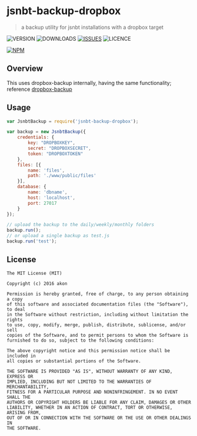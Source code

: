 # jsnbt-backup-dropbox
> a backup utility for jsnbt installations with a dropbox target

![VERSION](https://img.shields.io/npm/v/jsnbt-backup-dropbox.svg)
![DOWNLOADS](https://img.shields.io/npm/dt/jsnbt-backup-dropbox.svg)
[![ISSUES](https://img.shields.io/github/issues-raw/akonoupakis/jsnbt-backup-dropbox.svg)](https://github.com/akonoupakis/jsnbt-backup-dropbox/issues)
![LICENCE](https://img.shields.io/npm/l/jsnbt-backup-dropbox.svg)

[![NPM](https://nodei.co/npm/jsnbt-backup-dropbox.png?downloads=true)](https://nodei.co/npm/jsnbt-backup-dropbox/)

## Overview

This uses dropbox-backup internally, having the same functionality;
reference [dropbox-backup](https://www.npmjs.com/package/dropbox-backup)

## Usage

```js
var JsnbtBackup = require('jsnbt-backup-dropbox');

var backup = new JsnbtBackup({
    credentials: {
        key: "DROPBOXKEY",
        secret: "DROPBOXSECRET",
        token: "DROPBOXTOKEN"
    },
    files: [{
        name: 'files',
        path: './www/public/files'
    }],
    database: {
        name: 'dbname',
        host: 'localhost',
        port: 27017
    }
});

// upload the backup to the daily/weekly/monthly folders
backup.run();
// or upload a single backup as test.js 
backup.run('test');
```


## License

    The MIT License (MIT)

    Copyright (c) 2016 akon

    Permission is hereby granted, free of charge, to any person obtaining a copy
    of this software and associated documentation files (the "Software"), to deal
    in the Software without restriction, including without limitation the rights
    to use, copy, modify, merge, publish, distribute, sublicense, and/or sell
    copies of the Software, and to permit persons to whom the Software is
    furnished to do so, subject to the following conditions:

    The above copyright notice and this permission notice shall be included in
    all copies or substantial portions of the Software.

    THE SOFTWARE IS PROVIDED "AS IS", WITHOUT WARRANTY OF ANY KIND, EXPRESS OR
    IMPLIED, INCLUDING BUT NOT LIMITED TO THE WARRANTIES OF MERCHANTABILITY,
    FITNESS FOR A PARTICULAR PURPOSE AND NONINFRINGEMENT. IN NO EVENT SHALL THE
    AUTHORS OR COPYRIGHT HOLDERS BE LIABLE FOR ANY CLAIM, DAMAGES OR OTHER
    LIABILITY, WHETHER IN AN ACTION OF CONTRACT, TORT OR OTHERWISE, ARISING FROM,
    OUT OF OR IN CONNECTION WITH THE SOFTWARE OR THE USE OR OTHER DEALINGS IN
    THE SOFTWARE.

